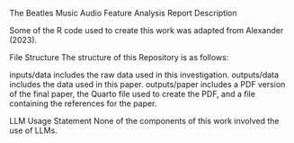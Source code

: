 The Beatles Music Audio Feature Analysis Report
Description

Some of the R code used to create this work was adapted from Alexander (2023).

File Structure
The structure of this Repository is as follows:

inputs/data includes the raw data used in this investigation.
outputs/data includes the data used in this paper.
outputs/paper includes a PDF version of the final paper, the Quarto file used to create the PDF, and a file containing the references for the paper.

LLM Usage Statement
None of the components of this work involved the use of LLMs.

